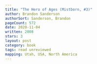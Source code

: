 ```yaml
---
title: "The Hero of Ages (Mistborn, #3)"
author: Brandon Sanderson
authorSort: Sanderson, Brandon
pageCount: 572
date: 2020-11-04
written: 2008
stars: 3
layout: post
category: book
tags: read unreviewed
mapping: Utah, USA, North America
---
```

